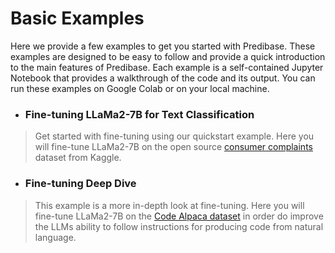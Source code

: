 # Basic Examples

Here we provide a few examples to get you started with Predibase. These examples are designed to be easy to follow and
provide a quick introduction to the main features of Predibase. Each example is a self-contained Jupyter Notebook that
provides a walkthrough of the code and its output. You can run these examples on Google Colab or on your local machine.

* ### Fine-tuning LLaMa2-7B for Text Classification
> Get started with fine-tuning using our quickstart example. Here you will fine-tune LLaMa2-7B on the open source
> [consumer complaints](https://www.kaggle.com/datasets/selener/consumer-complaint-database) dataset from Kaggle.


* ### Fine-tuning Deep Dive
> This example is a more in-depth look at fine-tuning. Here you will fine-tune LLaMa2-7B on the 
> [Code Alpaca dataset](https://github.com/sahil280114/codealpaca) in order do improve the LLMs ability to follow 
> instructions for producing code from natural language.